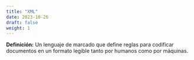 ```yaml
---
title: "XML"
date: 2023-10-26
draft: false
weight: 1
---
```


**Definición:** Un lenguaje de marcado que define reglas para codificar documentos en un formato legible tanto por humanos como por máquinas.
